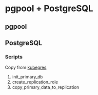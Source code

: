 # pgpool + PostgreSQL
## pgpool

## PostgreSQL

### Scripts
Copy from [kubegres](https://github.com/reactive-tech/kubegres)
1. init_primary_db
2. create_replication_role
3. copy_primary_data_to_replication
